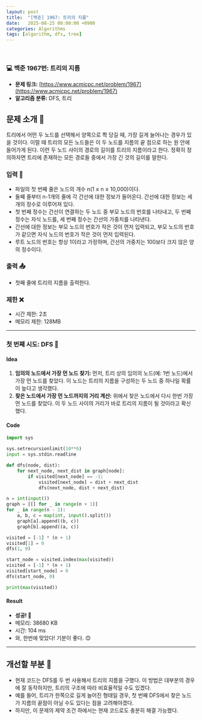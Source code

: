 ```yaml
---
layout: post
title:  "[백준] 1967: 트리의 지름"
date:   2025-08-25 00:00:00 +0900
categories: Algorithms
tags: [algorithm, dfs, tree]
---
```


<br>

### 💻 백준 1967번: 트리의 지름

- **문제 링크:** [https://www.acmicpc.net/problem/1967](https://www.acmicpc.net/problem/1967)
- **알고리즘 분류:** DFS, 트리

## 문제 소개 🧐

트리에서 어떤 두 노드를 선택해서 양쪽으로 쫙 당길 때, 가장 길게 늘어나는 경우가 있을 것이다. 이럴 때 트리의 모든 노드들은 이 두 노드를 지름의 끝 점으로 하는 원 안에 들어가게 된다. 이런 두 노드 사이의 경로의 길이를 트리의 지름이라고 한다. 정확히 정의하자면 트리에 존재하는 모든 경로들 중에서 가장 긴 것의 길이를 말한다.

### 입력 📝

- 파일의 첫 번째 줄은 노드의 개수 n(1 ≤ n ≤ 10,000)이다. 
- 둘째 줄부터 n-1개의 줄에 각 간선에 대한 정보가 들어온다. 간선에 대한 정보는 세 개의 정수로 이루어져 있다. 
- 첫 번째 정수는 간선이 연결하는 두 노드 중 부모 노드의 번호를 나타내고, 두 번째 정수는 자식 노드를, 세 번째 정수는 간선의 가중치를 나타낸다. 
- 간선에 대한 정보는 부모 노드의 번호가 작은 것이 먼저 입력되고, 부모 노드의 번호가 같으면 자식 노드의 번호가 작은 것이 먼저 입력된다. 
- 루트 노드의 번호는 항상 1이라고 가정하며, 간선의 가중치는 100보다 크지 않은 양의 정수이다.

### 출력 📤

- 첫째 줄에 트리의 지름을 출력한다.

### 제한 ❌

- 시간 제한: 2초
- 메모리 제한: 128MB

---

### 첫 번째 시도: DFS 🌳

#### Idea

1.  **임의의 노드에서 가장 먼 노드 찾기:** 먼저, 트리 상의 임의의 노드(예: 1번 노드)에서 가장 먼 노드를 찾았다. 이 노드는 트리의 지름을 구성하는 두 노드 중 하나일 확률이 높다고 생각했다.
2.  **찾은 노드에서 가장 먼 노드까지의 거리 계산:** 위에서 찾은 노드에서 다시 한번 가장 먼 노드를 찾았다. 이 두 노드 사이의 거리가 바로 트리의 지름이 될 것이라고 확신했다.

#### Code

```python
import sys

sys.setrecursionlimit(10**6)
input = sys.stdin.readline

def dfs(node, dist):
    for next_node, next_dist in graph[node]:
        if visited[next_node] == -1:
            visited[next_node] = dist + next_dist
            dfs(next_node, dist + next_dist)

n = int(input())
graph = [[] for _ in range(n + 1)]
for _ in range(n - 1):
    a, b, c = map(int, input().split())
    graph[a].append((b, c))
    graph[b].append((a, c))

visited = [-1] * (n + 1)
visited[1] = 0
dfs(1, 0)

start_node = visited.index(max(visited))
visited = [-1] * (n + 1)
visited[start_node] = 0
dfs(start_node, 0)

print(max(visited))
```

#### Result

- **성공! 🎉**
- 메모리: 38680 KB
- 시간: 104 ms
- 와, 한번에 맞았다! 기분이 좋다. 😊

---

## 개선할 부분 🤔

- 현재 코드는 DFS를 두 번 사용해서 트리의 지름을 구했다. 이 방법은 대부분의 경우에 잘 동작하지만, 트리의 구조에 따라 비효율적일 수도 있겠다.
- 예를 들어, 트리가 한쪽으로 길게 늘어진 형태일 경우, 첫 번째 DFS에서 찾은 노드가 지름의 끝점이 아닐 수도 있다는 점을 고려해야겠다.
- 하지만, 이 문제의 제약 조건 하에서는 현재 코드로도 충분히 해결 가능했다.